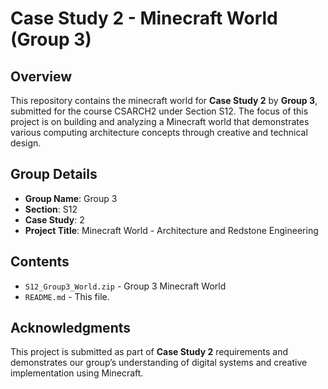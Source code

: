 # Case Study 2 - Minecraft World (Group 3)

## Overview

This repository contains the minecraft world for **Case Study 2** by **Group 3**, submitted for the course CSARCH2 under Section S12. The focus of this project is on building and analyzing a Minecraft world that demonstrates various computing architecture concepts through creative and technical design.

## Group Details

- **Group Name**: Group 3
- **Section**: S12
- **Case Study**: 2
- **Project Title**: Minecraft World - Architecture and Redstone Engineering

## Contents

- `S12_Group3_World.zip` - Group 3 Minecraft World
- `README.md` - This file.

## Acknowledgments

This project is submitted as part of **Case Study 2** requirements and demonstrates our group’s understanding of digital systems and creative implementation using Minecraft.


